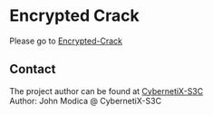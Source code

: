 # Encrypted Crack
Please go to [Encrypted-Crack](http://Encrypted-Crack.github.io/)

## Contact
The project author can be found at [CybernetiX-S3C](https://CybernetiX-S3C.github.io/)  
Author: John Modica @ CybernetiX-S3C
